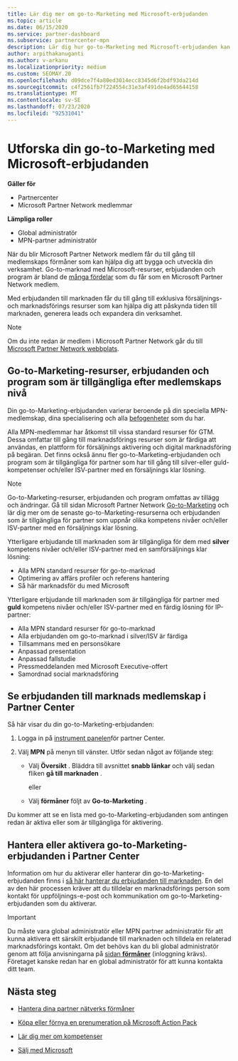 ```yaml
---
title: Lär dig mer om go-to-Marketing med Microsoft-erbjudanden
ms.topic: article
ms.date: 06/15/2020
ms.service: partner-dashboard
ms.subservice: partnercenter-mpn
description: Lär dig hur go-to-Marketing med Microsoft-erbjudanden kan hjälpa dig att påskynda tiden till marknaden, generera leads och utöka din verksamhet.
author: arpithakanuganti
ms.author: v-arkanu
ms.localizationpriority: medium
ms.custom: SEOMAY.20
ms.openlocfilehash: d09dce7f4a80ed3014ecc8345d6f2bdf93da214d
ms.sourcegitcommit: c4f2561fb7f224554c31e3af491de4ad65644158
ms.translationtype: MT
ms.contentlocale: sv-SE
ms.lasthandoff: 07/23/2020
ms.locfileid: "92531041"
---
```

# <a name="explore-your-go-to-market-with-microsoft-offers"></a>Utforska din go-to-Marketing med Microsoft-erbjudanden

**Gäller för**

- Partnercenter
- Microsoft Partner Network medlemmar

**Lämpliga roller**

- Global administratör
- MPN-partner administratör

När du blir Microsoft Partner Network medlem får du till gång till medlemskaps förmåner som kan hjälpa dig att bygga och utveckla din verksamhet. Go-to-marknad med Microsoft-resurser, erbjudanden och program är bland de [många fördelar](https://partner.microsoft.com/manage-your-partner-network-benefits) som du får som en Microsoft Partner Network medlem.

Med erbjudanden till marknaden får du till gång till exklusiva försäljnings-och marknadsförings resurser som kan hjälpa dig att påskynda tiden till marknaden, generera leads och expandera din verksamhet.

>[!NOTE]
>Om du inte redan är medlem i Microsoft Partner Network går du till [Microsoft Partner Network webbplats](https://partner.microsoft.com/membership).

## <a name="go-to-market-resources-offers-and-programs-available-by-membership-level"></a>Go-to-Marketing-resurser, erbjudanden och program som är tillgängliga efter medlemskaps nivå

Din go-to-Marketing-erbjudanden varierar beroende på din speciella MPN-medlemskap, dina specialisering och alla [befogenheter](learn-about-competencies.md) som du har.

Alla MPN-medlemmar har åtkomst till vissa standard resurser för GTM. Dessa omfattar till gång till marknadsförings resurser som är färdiga att användas, en plattform för försäljnings aktivering och digital marknadsföring på begäran. Det finns också ännu fler go-to-Marketing-erbjudanden och program som är tillgängliga för partner som har till gång till silver-eller guld-kompetenser och/eller ISV-partner med en försäljnings klar lösning.

>[!NOTE]
>Go-to-Marketing-resurser, erbjudanden och program omfattas av tillägg och ändringar. Gå till sidan Microsoft Partner Network [Go-to-Marketing](https://partner.microsoft.com/membership/go-to-market) och lär dig mer om de senaste go-to-Marketing-resurserna och erbjudanden som är tillgängliga för partner som uppnår olika kompetens nivåer och/eller ISV-partner med en försäljnings klar lösning.

Ytterligare erbjudande till marknaden som är tillgängliga för dem med **silver** kompetens nivåer och/eller ISV-partner med en samförsäljnings klar lösning:

- Alla MPN standard resurser för go-to-marknad
- Optimering av affärs profiler och referens hantering
- Så här marknadsför du med Microsoft

Ytterligare erbjudande till marknaden som är tillgängliga för partner med **guld** kompetens nivåer och/eller ISV-partner med en färdig lösning för IP-partner:

- Alla MPN standard resurser för go-to-marknad
- Alla erbjudanden om go-to-marknad i silver/ISV är färdiga
- Tillsammans med en personsökare
- Anpassad presentation
- Anpassad fallstudie
- Pressmeddelanden med Microsoft Executive-offert
- Samordnad social marknadsföring

## <a name="view-go-to-market-membership-offers-in-partner-center"></a>Se erbjudanden till marknads medlemskap i Partner Center

Så här visar du din go-to-Marketing-erbjudanden:

1. Logga in på [instrument panelen](https://partner.microsoft.com/dashboard)för partner Center.

2. Välj **MPN** på menyn till vänster. Utför sedan något av följande steg:

   - Välj **Översikt** . Bläddra till avsnittet **snabb länkar** och välj sedan fliken **gå till marknaden** .

     eller

   - Välj **förmåner** följt av **Go-to-Marketing** .

Du kommer att se en lista med go-to-Marketing-erbjudanden som antingen redan är aktiva eller som är tillgängliga för aktivering.

## <a name="manage-or-activate-go-to-market-offers-in-partner-center"></a>Hantera eller aktivera go-to-Marketing-erbjudanden i Partner Center

Information om hur du aktiverar eller hanterar din go-to-Marketing-erbjudanden finns i [så här hanterar du erbjudanden till marknaden](manage-your-partner-network-benefits.md#manage-go-to-market-offers). En del av den här processen kräver att du tilldelar en marknadsförings person som kontakt för uppföljnings-e-post och kommunikation om go-to-Marketing-erbjudanden som du aktiverar.

>[!IMPORTANT]
>Du måste vara global administratör eller MPN partner administratör för att kunna aktivera ett särskilt erbjudande till marknaden och tilldela en relaterad marknadsförings kontakt. Om det behövs kan du bli global administratör genom att följa anvisningarna på [sidan **förmåner**](https://partnercenter.microsoft.com/pcv/partnership/benefits) (inloggning krävs). Företaget kanske redan har en global administratör för att kunna kontakta ditt team.

## <a name="next-steps"></a>Nästa steg

- [Hantera dina partner nätverks förmåner](manage-your-partner-network-benefits.md)

- [Köpa eller förnya en prenumeration på Microsoft Action Pack](mpn-get-action-pack.md)

- [Lär dig mer om kompetenser](learn-about-competencies.md)

- [Sälj med Microsoft](https://partner.microsoft.com/membership/sell-with-microsoft)
